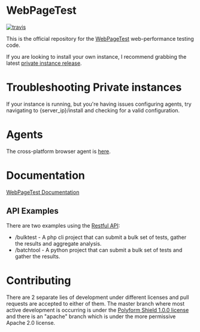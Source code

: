 # WebPageTest

[![travis](https://img.shields.io/travis/WPO-Foundation/webpagetest.svg?label=travis)](http://travis-ci.org/WPO-Foundation/webpagetest)

This is the official repository for the [WebPageTest](https://www.webpagetest.org/) web-performance testing code.

If you are looking to install your own instance, I recommend grabbing the latest [private instance release](https://docs.webpagetest.org/private-instances/).

# Troubleshooting Private instances
If your instance is running, but you're having issues configuring agents, try navigating to {server_ip}/install and checking for a valid configuration.

# Agents
The cross-platform browser agent is [here](https://github.com/WPO-Foundation/wptagent).


# Documentation

[WebPageTest Documentation](https://github.com/WPO-Foundation/webpagetest-docs)

## API Examples
There are two examples using the [Restful API](https://docs.webpagetest.org/dev/api/):

* /bulktest - A php cli project that can submit a bulk set of tests, gather the results and aggregate analysis.
* /batchtool - A python project that can submit a bulk set of tests and gather the results.

# Contributing
There are 2 separate lies of development under different licenses and pull requests are accepted to either of them.  The master branch where most active development is occurring is under the [Polyform Shield 1.0.0 license](LICENSE.md) and there is an "apache" branch which is under the more permissive Apache 2.0 license.